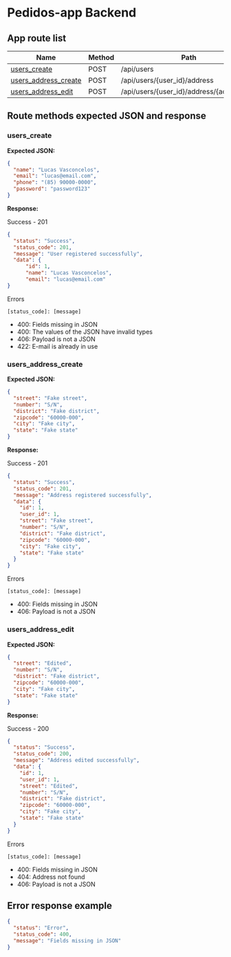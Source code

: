 # Pedidos-app Backend

## App route list

| Name                                                   | Method   | Path                                         |
|--------------------------------------------------------|----------|----------------------------------------------|
| [users_create](#users_create)                          | POST     | /api/users                                   |
| [users_address_create](#users_address_create)          | POST     | /api/users/{user_id}/address                 |
| [users_address_edit](#users_address_edit)              | POST     | /api/users/{user_id}/address/{address_id}    |

## Route methods expected JSON and response

### users_create

__Expected JSON:__

```json
{
  "name": "Lucas Vasconcelos",
  "email": "lucas@email.com",
  "phone": "(85) 90000-0000",
  "password": "password123"
}
```

__Response:__

Success - 201

```json
{
  "status": "Success",
  "status_code": 201,
  "message": "User registered successfully",
  "data": {
      "id": 1,
      "name": "Lucas Vasconcelos",
      "email": "lucas@email.com"
}
```

Errors

`[status_code]: [message]`

- 400: Fields missing in JSON
- 400: The values of the JSON have invalid types
- 406: Payload is not a JSON
- 422: E-mail is already in use

### users_address_create

__Expected JSON:__

```json
{
  "street": "Fake street",
  "number": "S/N",
  "district": "Fake district",
  "zipcode": "60000-000",
  "city": "Fake city",
  "state": "Fake state"
}
```

__Response:__

Success - 201

```json
{
  "status": "Success",
  "status_code": 201,
  "message": "Address registered successfully",
  "data": {
    "id": 1,
    "user_id": 1,
    "street": "Fake street",
    "number": "S/N",
    "district": "Fake district",
    "zipcode": "60000-000",
    "city": "Fake city",
    "state": "Fake state"
  }
}
```

Errors

`[status_code]: [message]`

- 400: Fields missing in JSON
- 406: Payload is not a JSON

### users_address_edit

__Expected JSON:__

```json
{
  "street": "Edited",
  "number": "S/N",
  "district": "Fake district",
  "zipcode": "60000-000",
  "city": "Fake city",
  "state": "Fake state"
}
```

__Response:__

Success - 200

```json
{
  "status": "Success",
  "status_code": 200,
  "message": "Address edited successfully",
  "data": {
    "id": 1,
    "user_id": 1,
    "street": "Edited",
    "number": "S/N",
    "district": "Fake district",
    "zipcode": "60000-000",
    "city": "Fake city",
    "state": "Fake state"
  }
}
```

Errors

`[status_code]: [message]`

- 400: Fields missing in JSON
- 404: Address not found
- 406: Payload is not a JSON

## Error response example

```json
{
  "status": "Error",
  "status_code": 400,
  "message": "Fields missing in JSON"
}
```
